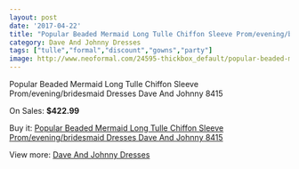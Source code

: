 ```yaml
---
layout: post
date: '2017-04-22'
title: "Popular Beaded Mermaid Long Tulle Chiffon Sleeve Prom/evening/bridesmaid Dresses Dave And Johnny 8415"
category: Dave And Johnny Dresses
tags: ["tulle","formal","discount","gowns","party"]
image: http://www.neoformal.com/24595-thickbox_default/popular-beaded-mermaid-long-tulle-chiffon-sleeve-prom-evening-bridesmaid-dresses-dave-and-johnny-8415.jpg
---
```

Popular Beaded Mermaid Long Tulle Chiffon Sleeve Prom/evening/bridesmaid Dresses Dave And Johnny 8415

On Sales: **$422.99**
<a href="https://www.neoformal.com/en/dave-and-johnny-dresses/8358-popular-beaded-mermaid-long-tulle-chiffon-sleeve-prom-evening-bridesmaid-dresses-dave-and-johnny-8415.html"><amp-img layout="responsive" width="600" height="600" src="//www.neoformal.com/24595-thickbox_default/popular-beaded-mermaid-long-tulle-chiffon-sleeve-prom-evening-bridesmaid-dresses-dave-and-johnny-8415.jpg" alt="Popular Beaded Mermaid Long Tulle Chiffon Sleeve Prom/evening/bridesmaid Dresses Dave And Johnny 8415 0" /></a>
<a href="https://www.neoformal.com/en/dave-and-johnny-dresses/8358-popular-beaded-mermaid-long-tulle-chiffon-sleeve-prom-evening-bridesmaid-dresses-dave-and-johnny-8415.html"><amp-img layout="responsive" width="600" height="600" src="//www.neoformal.com/24596-thickbox_default/popular-beaded-mermaid-long-tulle-chiffon-sleeve-prom-evening-bridesmaid-dresses-dave-and-johnny-8415.jpg" alt="Popular Beaded Mermaid Long Tulle Chiffon Sleeve Prom/evening/bridesmaid Dresses Dave And Johnny 8415 1" /></a>

Buy it: [Popular Beaded Mermaid Long Tulle Chiffon Sleeve Prom/evening/bridesmaid Dresses Dave And Johnny 8415](https://www.neoformal.com/en/dave-and-johnny-dresses/8358-popular-beaded-mermaid-long-tulle-chiffon-sleeve-prom-evening-bridesmaid-dresses-dave-and-johnny-8415.html "Popular Beaded Mermaid Long Tulle Chiffon Sleeve Prom/evening/bridesmaid Dresses Dave And Johnny 8415")

View more: [Dave And Johnny Dresses](https://www.neoformal.com/en/9-dave-and-johnny-dresses "Dave And Johnny Dresses")